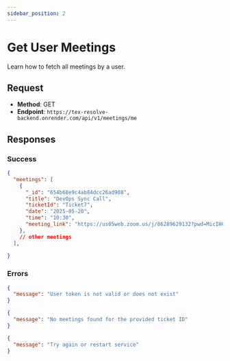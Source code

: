 ```yaml
---
sidebar_position: 2
---
```


# Get User Meetings

Learn how to fetch all meetings by a user.

## Request

- **Method**: GET
- **Endpoint**: `https://tex-resolve-backend.onrender.com/api/v1/meetings/me`

## Responses

### Success

```json title="code 200: Success"
{
  "meetings": [
    {
      "_id": "654b68e9c4ab84dcc26ad908",
      "title": "DevOps Sync Call",
      "ticketId": "Ticket7",
      "date": "2025-05-20",
      "time": "10:30",
      "meeting_link": "https://us05web.zoom.us/j/86289629132?pwd=MicIHCJMlrVykmk2gyNBIczHXibbxR.1"
    },
    // other meetings
  ],
 
}
```

### Errors

```json title="statusCode 401: Authentication Error"
{
  "message": "User token is not valid or does not exist"
}
```

```json title="statusCode 404: Not Found"
{
  "message": "No meetings found for the provided ticket ID"
}
```

```json title="statusCode 500: Internal Server Error"
{
  "message": "Try again or restart service"
}
```